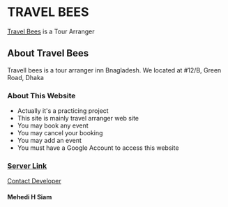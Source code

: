 # TRAVEL BEES

[Travel Bees](https://travell-bees.web.app/) is a Tour Arranger

## About Travel Bees

Travell bees is a tour arranger inn Bnagladesh. We located at #12/B, Green Road, Dhaka

### About This Website

* Actually it's a practicing project
* This site is mainly travel arranger web site
* You may book any event
* You may cancel your booking
* You may add an event
* You must have a Google Account to access this website


### [Server Link](https://agile-mesa-76364.herokuapp.com/)

[Contact Developer](https://github.com/mehedihsiam)

#### Mehedi H Siam
